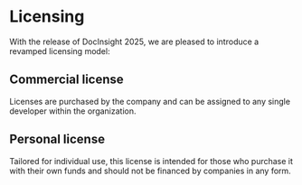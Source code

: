 # Licensing

With the release of DocInsight 2025, we are pleased to introduce a revamped licensing model:

## Commercial license

Licenses are purchased by the company and can be assigned to any single developer within the organization.

## Personal license

Tailored for individual use, this license is intended for those who purchase it with their own funds and should not be financed by companies in any form.

